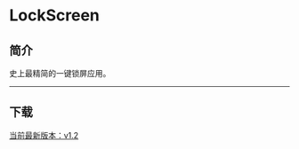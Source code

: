 # LockScreen
## 简介

史上最精简的一键锁屏应用。

---
## 下载

[当前最新版本：v1.2](https://raw.githubusercontent.com/frogfans/LockScreen/master/LockScreen/app/release/com.zengyu.lockscreen_1.1_release.apk)
